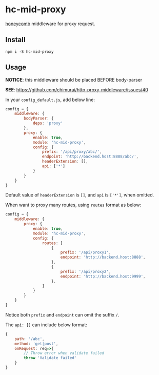 # hc-mid-proxy

[honeycomb](https://github.com/node-honeycomb) middleware for proxy request.


## Install

```
npm i -S hc-mid-proxy
```

## Usage

**NOTICE**: this middleware should be placed BEFORE body-parser

**SEE**: https://github.com/chimurai/http-proxy-middleware/issues/40

In your `config_default.js`, add below line:

```js
config = {
    middleware: {
        bodyParser: {
            deps: 'proxy'
        },
        proxy: {
            enable: true,
            module: 'hc-mid-proxy',
            config: {                
                prefix: '/api/proxy/abc/',
                endpoint: 'http://backend.host:8888/abc/',
                headerExtension: [],
                api: ['*']
            }
        }
    }
}
```

Default value of `headerExtension` is `[]`, and `api` is `['*']`, when omitted.

When want to proxy many routes, using `routes` format as below:

```js
config = {
    middleware: {
        proxy: {
            enable: true,
            module: 'hc-mid-proxy',
            config: { 
                routes: [
                    {
                        prefix: '/api/proxy1',
                        endpoint: 'http://backend.host:8888',
                    },
                    {
                        prefix: '/api/proxy2',
                        endpoint: 'http://backend.host:9999',
                    },
                ]
            }
        }
    }
}
```

Notice both `prefix` and `endpoint` can omit the suffix `/`.

The `api: []` can include below format:

```js
{
    path: '/abc',
    method: 'get|post',
    onRequest: req=>{
        // Throw error when validate failed
        throw 'Validate failed'
    }
}
```

